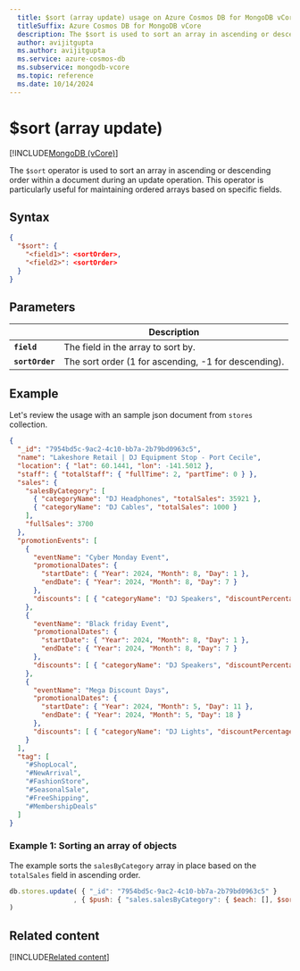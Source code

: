 ```yaml
---
  title: $sort (array update) usage on Azure Cosmos DB for MongoDB vCore
  titleSuffix: Azure Cosmos DB for MongoDB vCore
  description: The $sort is used to sort an array in ascending or descending order within a document during an update operation.
  author: avijitgupta
  ms.author: avijitgupta
  ms.service: azure-cosmos-db
  ms.subservice: mongodb-vcore
  ms.topic: reference
  ms.date: 10/14/2024
---
```


# $sort (array update)

[!INCLUDE[MongoDB (vCore)](~/reusable-content/ce-skilling/azure/includes/cosmos-db/includes/appliesto-mongodb-vcore.md)]

The `$sort` operator is used to sort an array in ascending or descending order within a document during an update operation. This operator is particularly useful for maintaining ordered arrays based on specific fields.

## Syntax

```json
{
  "$sort": {
    "<field1>": <sortOrder>,
    "<field2>": <sortOrder>
  }
}
```

## Parameters

| | Description |
| --- | --- |
| **`field`**| The field in the array to sort by.|
| **`sortOrder`**| The sort order (1 for ascending, -1 for descending).|

## Example

Let's review the usage with an sample json document from `stores` collection.

```json
{
  "_id": "7954bd5c-9ac2-4c10-bb7a-2b79bd0963c5",
  "name": "Lakeshore Retail | DJ Equipment Stop - Port Cecile",
  "location": { "lat": 60.1441, "lon": -141.5012 },
  "staff": { "totalStaff": { "fullTime": 2, "partTime": 0 } },
  "sales": {
    "salesByCategory": [
      { "categoryName": "DJ Headphones", "totalSales": 35921 },
      { "categoryName": "DJ Cables", "totalSales": 1000 }
    ],
    "fullSales": 3700
  },
  "promotionEvents": [
    {
      "eventName": "Cyber Monday Event",
      "promotionalDates": {
        "startDate": { "Year": 2024, "Month": 8, "Day": 1 },
        "endDate": { "Year": 2024, "Month": 8, "Day": 7 }
      },
      "discounts": [ { "categoryName": "DJ Speakers", "discountPercentage": 25 } ]
    },
    {
      "eventName": "Black friday Event",
      "promotionalDates": {
        "startDate": { "Year": 2024, "Month": 8, "Day": 1 },
        "endDate": { "Year": 2024, "Month": 8, "Day": 7 }
      },
      "discounts": [ { "categoryName": "DJ Speakers", "discountPercentage": 25 } ]
    },
    {
      "eventName": "Mega Discount Days",
      "promotionalDates": {
        "startDate": { "Year": 2024, "Month": 5, "Day": 11 },
        "endDate": { "Year": 2024, "Month": 5, "Day": 18 }
      },
      "discounts": [ { "categoryName": "DJ Lights", "discountPercentage": 20 } ]
    }
  ],
  "tag": [
    "#ShopLocal",
    "#NewArrival",
    "#FashionStore",
    "#SeasonalSale",
    "#FreeShipping",
    "#MembershipDeals"
  ]
}
```

### Example 1: Sorting an array of objects

The example sorts the `salesByCategory` array in place based on the `totalSales` field in ascending order.

```javascript
db.stores.update( { "_id": "7954bd5c-9ac2-4c10-bb7a-2b79bd0963c5" }
                , { $push: { "sales.salesByCategory": { $each: [], $sort: { "totalSales": 1 } } } }
)
```

## Related content

[!INCLUDE[Related content](../includes/related-content.md)]
